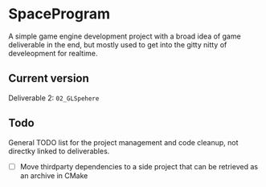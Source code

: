 # SpaceProgram

A simple game engine development project with a broad idea of game deliverable
in the end, but mostly used to get into the gitty nitty of develeopment for realtime.

## Current version

Deliverable 2: `02_GLSpehere`

## Todo

General TODO list for the project management and code cleanup, not directky linked to deliverables.

- [ ] Move thirdparty dependencies to a side project that can be retrieved as an archive in CMake
